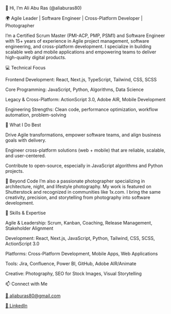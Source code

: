 👋 Hi, I’m Ali Abu Ras (@aliaburas80)

🌍 Agile Leader | Software Engineer | Cross-Platform Developer | Photographer

I’m a Certified Scrum Master (PMI-ACP, PMP, PSM1) and Software Engineer with 15+ years of experience in Agile project management, software engineering, and cross-platform development. I specialize in building scalable web and mobile applications and empowering teams to deliver high-quality digital products.

💻 Technical Focus

Frontend Development: React, Next.js, TypeScript, Tailwind, CSS, SCSS

Core Programming: JavaScript, Python, Algorithms, Data Science

Legacy & Cross-Platform: ActionScript 3.0, Adobe AIR, Mobile Development

Engineering Strengths: Clean code, performance optimization, workflow automation, problem-solving

🚀 What I Do Best

Drive Agile transformations, empower software teams, and align business goals with delivery.

Engineer cross-platform solutions (web + mobile) that are reliable, scalable, and user-centered.

Contribute to open-source, especially in JavaScript algorithms and Python projects.

📸 Beyond Code
I’m also a passionate photographer specializing in architecture, night, and lifestyle photography. My work is featured on Shutterstock and recognized in communities like 1x.com. I bring the same creativity, precision, and storytelling from photography into software development.

🔧 Skills & Expertise

Agile & Leadership: Scrum, Kanban, Coaching, Release Management, Stakeholder Alignment

Development: React, Next.js, JavaScript, Python, Tailwind, CSS, SCSS, ActionScript 3.0

Platforms: Cross-Platform Development, Mobile Apps, Web Applications

Tools: Jira, Confluence, Power BI, GitHub, Adobe AIR/Animate

Creative: Photography, SEO for Stock Images, Visual Storytelling

📫 Connect with Me

[📧 aliaburas80@gmail.com](https://gmail.com/)

[💼 LinkedIn](https://www.linkedin.com/in/aliaburas80/)

